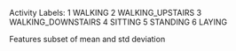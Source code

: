 Activity Labels:
1 WALKING
2 WALKING_UPSTAIRS
3 WALKING_DOWNSTAIRS
4 SITTING
5 STANDING
6 LAYING


Features subset of mean and std deviation